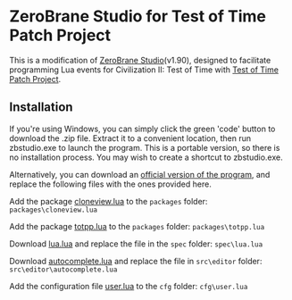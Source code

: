 # ZeroBrane Studio for Test of Time Patch Project

This is a modification of [ZeroBrane Studio](https://github.com/pkulchenko/ZeroBraneStudio)(v1.90), designed to facilitate programming Lua events for Civilization II: Test of Time with [Test of Time Patch Project](https://forums.civfanatics.com/threads/the-test-of-time-patch-project.517282/).

## Installation

If you're using Windows, you can simply click the green 'code' button to download the .zip file.  Extract it to a convenient location, then run zbstudio.exe to launch the program.  This is a portable version, so there is no installation process.  You may wish to create a shortcut to zbstudio.exe.

Alternatively, you can download an [official version of the program](https://studio.zerobrane.com/download?not-this-time), and replace the following files with the ones provided here.

Add the package [cloneview.lua](https://raw.githubusercontent.com/ProfGarfield/ZeroBraneForTOTPP/main/packages/cloneview.lua) to the `packages` folder: `packages\cloneview.lua`

Add the package [totpp.lua](https://raw.githubusercontent.com/ProfGarfield/ZeroBraneForTOTPP/main/packages/totpp.lua) to the `packages` folder: `packages\totpp.lua`

Download [lua.lua]() and replace the file in the `spec` folder: `spec\lua.lua`

Download [autocomplete.lua]() and replace the file in `src\editor` folder: `src\editor\autocomplete.lua`

Add the configuration file [user.lua]() to the `cfg` folder: `cfg\user.lua`
